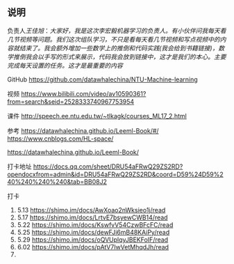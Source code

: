 ## 说明

负责人*王佳旭*：_大家好，我是这次李宏毅机器学习的负责人。有小伙伴问我每天看几节视频等问题。我们这次组队学习，不只是看每天看几节视频和写点视频中的内容就结束了。我会额外增加一些数学上的推倒和代码实践(我会给到书籍链接)，数学推倒我会以手写的形式来展示，代码我会放到链接中，这才是我们的本心。主要完成每天设置的任务。这才是最重要的内容_

GitHub https://github.com/datawhalechina/NTU-Machine-learning

视频 https://www.bilibili.com/video/av10590361?from=search&seid=2528333740967753954

课件 http://speech.ee.ntu.edu.tw/~tlkagk/courses_ML17_2.html

参考 https://datawhalechina.github.io/Leeml-Book/#/  https://www.cnblogs.com/HL-space/  

https://datawhalechina.github.io/Leeml-Book/

打卡地址 https://docs.qq.com/sheet/DRU54aFRwQ29ZS2RD?opendocxfrom=admin&id=DRU54aFRwQ29ZS2RD&coord=D59%24D59%240%240%240%240&tab=BB08J2



打卡

1. 5.13 https://shimo.im/docs/AwXoao2nWksieo1j/read
2. 5.17 https://shimo.im/docs/LrtvE7bsyewCWB14/read
3. 5.22 https://shimo.im/docs/KswfvV54CzwBFcFC/read
4. 5.25 https://shimo.im/docs/dewFJi6mB48KAiPy/read
5. 5.29 https://shimo.im/docs/oQVUplqyJBEKFoIF/read
6. 6.02 https://shimo.im/docs/pAtV7IwVetMhqdJh/read
7. 

